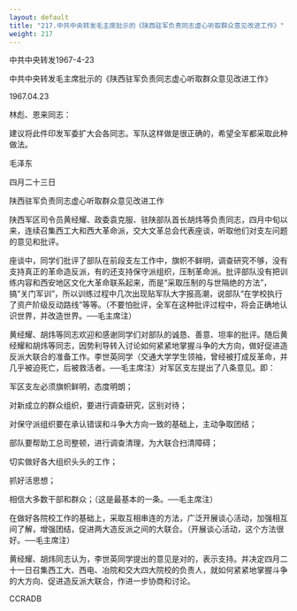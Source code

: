 ```yaml
---
layout: default
title: "217.中共中央转发毛主席批示的《陕西驻军负责同志虚心听取群众意见改进工作》"
weight: 217
---
```


中共中央转发1967-4-23

中共中央转发毛主席批示的《陕西驻军负责同志虚心听取群众意见改进工作》

1967.04.23

林彪、恩来同志：

建议将此件印发军委扩大会各同志。军队这样做是很正确的，希望全军都采取此种做法。

毛泽东

四月二十三日

陕西驻军负责同志虚心听取群众意见改进工作

陕西军区司令员黄经耀、政委袁克服、驻陕部队首长胡炜等负责同志，四月中旬以来，连续召集西工大和西大革命派，交大文革总会代表座谈，听取他们对支左问题的意见和批评。

座谈中，同学们批评了部队在前段支左工作中，旗帜不鲜明，调查研究不够，没有支持真正的革命造反派，有的还支持保守派组织，压制革命派。批评部队没有把训练内容和西安地区文化大革命联系起来，而是“采取压制的与世隔绝的方法”，搞“关门军训”，所以训练过程中几次出现贴军队大字报高潮，说部队“在学校执行了资产阶级反动路线”等等。（不要怕批评，全军在这种批评过程中，将会正确地认识世界，并改造世界。──毛主席注）

黄经耀、胡炜等同志欢迎和感谢同学们对部队的诚恳、善意、坦率的批评。随后黄经耀和胡炜等同志，因势利导转入讨论如何紧紧地掌握斗争的大方向，做好促进造反派大联合的准备工作。李世英同学（交通大学学生领袖，曾经被打成反革命，并几乎被迫死亡，后被救活者。──毛主席注）对军区支左提出了八条意见。即：

军区支左必须旗帜鲜明，态度明朗；

对新成立的群众组织，要进行调查研究，区别对待；

对保守派组织要在承认错误和斗争大方向一致的基础上，主动争取团结；

部队要帮助工总司整顿，进行调查清理，为大联合扫清障碍；

切实做好各大组织头头的工作；

抓好活思想；

相信大多数干部和群众；（这是最基本的一条。──毛主席注）

在做好各院校工作的基础上，采取互相串连的方法，广泛开展谈心活动，加强相互间了解，增强团结，促进两大造反派之间的大联合。（开展谈心活动，这个方法很好。──毛主席注）

黄经耀、胡炜同志认为，李世英同学提出的意见是对的，表示支持。并决定四月二十一日召集西工大、西电、冶院和交大四大院校的负责人，就如何紧紧地掌握斗争的大方向、促进造反派大联合，作进一步协商和讨论。

CCRADB


